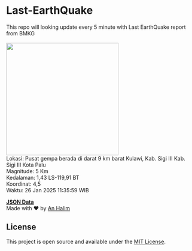# Last-EarthQuake
This repo will looking update every 5 minute with Last EarthQuake report from BMKG
<br>
<br>
<img src="undefined" width="300"/>
<br>
Lokasi: Pusat gempa berada di darat 9 km barat Kulawi, Kab. Sigi  III Kab. Sigi III Kota Palu <br>
Magnitude: 5 Km <br>
Kedalaman: 1,43 LS-119,91 BT <br>
Koordinat: 4,5 <br>
Waktu: 26 Jan 2025 11:35:59 WIB <br>

<a href="./data/data.json">**JSON Data**</a>
<br>
Made with ❤️ by <a href="https://github.com/an-halim">An Halim</a>
## License

This project is open source and available under the [MIT License](LICENSE).

